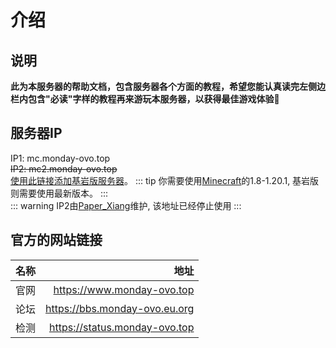 # 介绍
## 说明
**此为本服务器的帮助文档，包含服务器各个方面的教程，希望您能认真读完左侧边栏内包含"必读"字样的教程再来游玩本服务器，以获得最佳游戏体验:tada:**




## 服务器IP
IP1: mc.monday-ovo.top  
~~IP2: mc2.monday-ovo.top~~   
[使用此链接添加基岩版服务器](minecraft://?addExternalServer=Monday|play.simpfun.cn:24458 "跳转添加服务器")。
::: tip
你需要使用[Minecraft](https://www.minecraft.net "跳转到Minecraft官网")的1.8-1.20.1,
基岩版则需要使用最新版本。
:::   
::: warning
IP2由[Paper_Xiang](https://user.qzone.qq.com/3129280891 "跳转到他的QQ空间")维护,
该地址已经停止使用
:::   



## 官方的网站链接
| 名称          | 地址          |
| ------------- |-------------:|
| 官网          | https://www.monday-ovo.top |
| 论坛      | https://bbs.monday-ovo.eu.org      |
| 检测 | https://status.monday-ovo.top      |  
